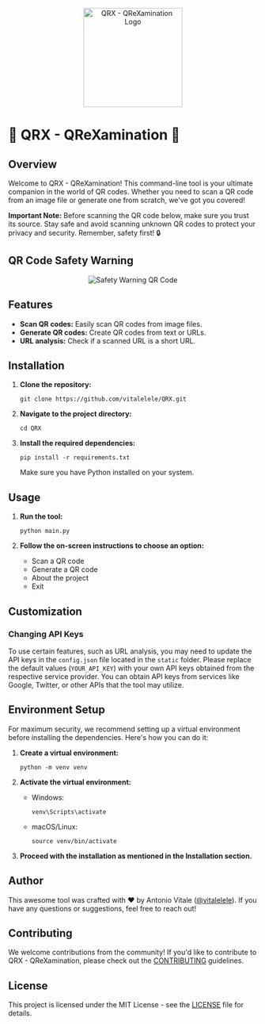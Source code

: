 <p align="center">
  <img src="https://i.imgur.com/QRCodeToolLogo.png" alt="QRX - QReXamination Logo" width="200" height="200">
</p>

# 🚀 QRX - QReXamination 🎨

## Overview
Welcome to QRX - QReXamination! This command-line tool is your ultimate companion in the world of QR codes. Whether you need to scan a QR code from an image file or generate one from scratch, we've got you covered!

**Important Note:** Before scanning the QR code below, make sure you trust its source. Stay safe and avoid scanning unknown QR codes to protect your privacy and security. Remember, safety first! 🔒

## QR Code Safety Warning
<p align="center">
  <img src="https://api.qrserver.com/v1/create-qr-code/?size=200x200&data=Please%20be%20careful%20when%20scanning%20this%20QR%20code!%20%F0%9F%9A%A8" alt="Safety Warning QR Code">
</p>

## Features
- **Scan QR codes:** Easily scan QR codes from image files.
- **Generate QR codes:** Create QR codes from text or URLs.
- **URL analysis:** Check if a scanned URL is a short URL.

## Installation
1. **Clone the repository:**
   ```
   git clone https://github.com/vitalelele/QRX.git
   ```

2. **Navigate to the project directory:**
   ```
   cd QRX
   ```

3. **Install the required dependencies:**
   ```
   pip install -r requirements.txt
   ```

   Make sure you have Python installed on your system.

## Usage
1. **Run the tool:**
   ```
   python main.py
   ```

2. **Follow the on-screen instructions to choose an option:**
   - Scan a QR code
   - Generate a QR code
   - About the project
   - Exit

## Customization
### Changing API Keys
To use certain features, such as URL analysis, you may need to update the API keys in the `config.json` file located in the `static` folder. Please replace the default values (`YOUR_API_KEY`) with your own API keys obtained from the respective service provider. You can obtain API keys from services like Google, Twitter, or other APIs that the tool may utilize.

## Environment Setup
For maximum security, we recommend setting up a virtual environment before installing the dependencies. Here's how you can do it:

1. **Create a virtual environment:**
   ```
   python -m venv venv
   ```

2. **Activate the virtual environment:**
   - Windows:
     ```
     venv\Scripts\activate
     ```
   - macOS/Linux:
     ```
     source venv/bin/activate
     ```

3. **Proceed with the installation as mentioned in the Installation section.**

## Author
This awesome tool was crafted with ❤️ by Antonio Vitale ([@vitalelele](https://github.com/vitalelele)). If you have any questions or suggestions, feel free to reach out!

## Contributing
We welcome contributions from the community! If you'd like to contribute to QRX - QReXamination, please check out the [CONTRIBUTING](CONTRIBUTING.md) guidelines.

## License
This project is licensed under the MIT License - see the [LICENSE](LICENSE) file for details.
